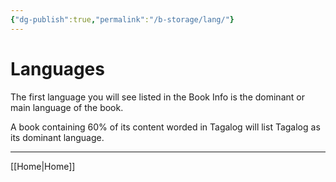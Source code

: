 ```yaml
---
{"dg-publish":true,"permalink":"/b-storage/lang/"}
---
```


# Languages

The first language you will see listed in the Book Info is the dominant or main language of the book.

A book containing 60% of its content worded in Tagalog will list Tagalog as its dominant language.

***

[[Home\|Home]]